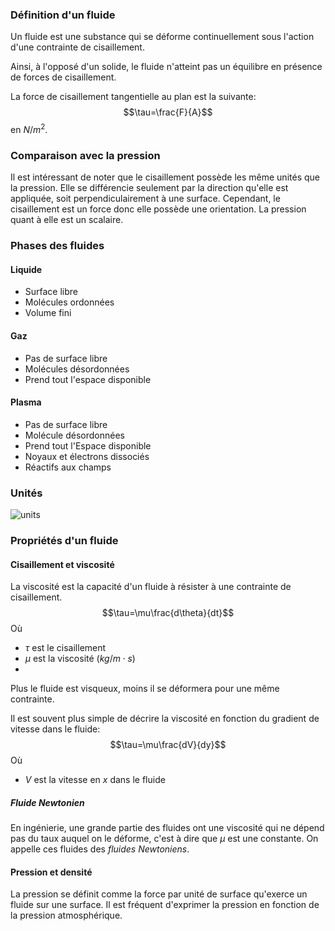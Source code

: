 ### Définition d'un fluide
Un fluide est une substance qui se déforme continuellement sous l'action d'une contrainte de cisaillement. 

Ainsi, à l'opposé d'un solide, le fluide n'atteint pas un équilibre en présence de forces de cisaillement. 

La force de cisaillement tangentielle au plan est la suivante:
$$\tau=\frac{F}{A}$$ en $N/m^2$. 
### Comparaison avec la pression
Il est intéressant de noter que le cisaillement possède les même unités que la pression. Elle se différencie seulement par la direction qu'elle est appliquée, soit perpendiculairement à une surface. Cependant, le cisaillement est un force donc elle possède une orientation. La pression quant à elle est un scalaire.

### Phases des fluides
#### Liquide
- Surface libre
- Molécules ordonnées
- Volume fini
#### Gaz
- Pas de surface libre
- Molécules désordonnées
- Prend tout l'espace disponible
#### Plasma
- Pas de surface libre
- Molécule désordonnées
- Prend tout l'Espace disponible
- Noyaux et électrons dissociés
- Réactifs aux champs

### Unités
![units](Images/units.png)

### Propriétés d'un fluide
#### Cisaillement et viscosité
La viscosité est la capacité d'un fluide à résister à une contrainte de cisaillement.
$$\tau=\mu\frac{d\theta}{dt}$$
Où 
- $\tau$ est le cisaillement
- $\mu$ est la viscosité ($kg/m\cdot s)$
- 
Plus le fluide est visqueux, moins il se déformera pour une même contrainte.

Il est souvent plus simple de décrire la viscosité en fonction du gradient de vitesse dans le fluide:
$$\tau=\mu\frac{dV}{dy}$$
Où
- $V$ est la vitesse en $x$ dans le fluide
##### Fluide Newtonien
En ingénierie, une grande partie des fluides ont une viscosité qui ne dépend pas du taux auquel on le déforme, c'est à dire que $\mu$ est une constante. On appelle ces fluides des *fluides Newtoniens*.

#### Pression et densité
La pression se définit comme la force par unité de surface qu'exerce un fluide sur une surface. Il est fréquent d'exprimer la pression en fonction de la pression atmosphérique. 